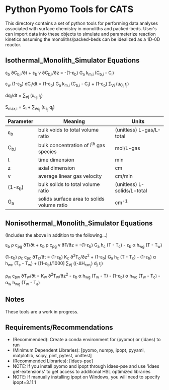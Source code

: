 Python Pyomo Tools for CATS
=====

This directory contains a set of python tools for performing data analyses associated with surface chemistry in monoliths and packed-beds. User's can import data into these objects to simulate and parameterize reaction kinetics assuming the monoliths/packed-beds can be idealized as a 1D-0D reactor.

Isothermal_Monolith_Simulator Equations
-----

&epsilon;<sub>b</sub> &part;C<sub>b,i</sub>/&part;t + &epsilon;<sub>b</sub> v &part;C<sub>b,i</sub>/&part;z = -(1-&epsilon;<sub>b</sub>) G<sub>a</sub> k<sub>m,i</sub> (C<sub>b,i</sub> - C<sub>i</sub>)

&epsilon;<sub>w</sub> (1-&epsilon;<sub>b</sub>) dC<sub>i</sub>/dt = (1-&epsilon;<sub>b</sub>) G<sub>a</sub> k<sub>m,i</sub> (C<sub>b,i</sub> - C<sub>i</sub>) + (1-&epsilon;<sub>b</sub>) <span>&sum;</span><sub>&forall;j</sub> (u<sub>C<sub>j</sub></sub> r<sub>j</sub>)

dq<sub>i</sub>/dt = <span>&sum;</span><sub>&forall;j</sub> (u<sub>q<sub>j</sub></sub> r<sub>j</sub>)

S<sub>max,i</sub> = S<sub>i</sub> + <span>&sum;</span><sub>&forall;q<sub>j</sub></sub> (u<sub>s<sub>j</sub></sub> q<sub>j</sub>)

Parameter | Meaning | Units
------------ | ------------- | -------------
&epsilon;<sub>b</sub> | bulk voids to total volume ratio | (unitless) L-gas/L-total
C<sub>b,i</sub> | bulk concentration of i<sup>th</sup> gas species | mol/L-gas
t | time dimension | min
z | axial dimension | cm
v | average linear gas velocity | cm/min
(1-&epsilon;<sub>b</sub>) | bulk solids to total volume ratio | (unitless) L-solids/L-total
G<sub>a</sub> | solids surface area to solids volume ratio | cm<sup>-1</sup>


Nonisothermal_Monolith_Simulator Equations
-----

(Includes the above in addition to the following...)

&epsilon;<sub>b</sub> &rho; c<sub>pg</sub> &part;T/&part;t + &epsilon;<sub>b</sub> &rho; c<sub>pg</sub> v &part;T/&part;z = -(1-&epsilon;<sub>b</sub>) G<sub>a</sub> h<sub>c</sub> (T - T<sub>c</sub>) - &epsilon;<sub>b</sub> &alpha; h<sub>wg</sub> (T - T<sub>w</sub>)

(1-&epsilon;<sub>b</sub>) &rho;<sub>c</sub> c<sub>pc</sub> &part;T<sub>c</sub>/&part;t = (1-&epsilon;<sub>b</sub>) K<sub>c</sub> &part;<sup>2</sup>T<sub>c</sub>/&part;z<sup>2</sup> + (1-&epsilon;<sub>b</sub>) G<sub>a</sub> h<sub>c</sub> (T - T<sub>c</sub>) - (1-&epsilon;<sub>b</sub>) &alpha; h<sub>wc</sub> (T<sub>c</sub> - T<sub>w</sub>) + [(1-&epsilon;<sub>b</sub>)/1000]  <span>&sum;</span><sub>&forall;j</sub> ((-&Delta;H<sub>rxn<sub>j</sub></sub>) d<sub>j</sub> r<sub>j</sub>)

&rho;<sub>w</sub> c<sub>pw</sub> &part;T<sub>w</sub>/&part;t = K<sub>w</sub> &part;<sup>2</sup>T<sub>w</sub>/&part;z<sup>2</sup> - &epsilon;<sub>b</sub> &alpha; h<sub>wg</sub> (T<sub>w</sub> - T) - (1-&epsilon;<sub>b</sub>) &alpha; h<sub>wc</sub> (T<sub>w</sub> - T<sub>c</sub>) - &alpha;<sub>w</sub> h<sub>wg</sub> (T<sub>w</sub> - T<sub>a</sub>)


Notes
-----

These tools are a work in progress.

Requirements/Recommendations
-----
- (Recommended): Create a conda environment for (pyomo) or (idaes) to run
- (Minimum Dependent Libraries): [pyomo, numpy, ipopt, pyyaml, matplotlib, scipy, pint, pytest, unittest]
- (Recommended Libraries): [idaes-pse]
- NOTE: If you install pyomo and ipopt through idaes-pse and use 'idaes get-extensions' to get access to additional HSL optimized libraries
- NOTE: If manually installing ipopt on Windows, you will need to specify ipopt=3.11.1
